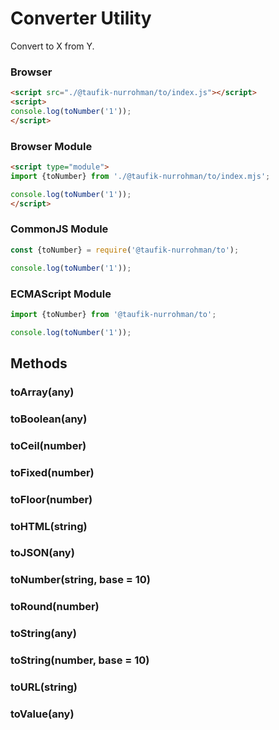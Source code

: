 Converter Utility
=================

Convert to X from Y.

### Browser

~~~ html
<script src="./@taufik-nurrohman/to/index.js"></script>
<script>
console.log(toNumber('1'));
</script>
~~~

### Browser Module

~~~ html
<script type="module">
import {toNumber} from './@taufik-nurrohman/to/index.mjs';

console.log(toNumber('1'));
</script>
~~~

### CommonJS Module

~~~ js
const {toNumber} = require('@taufik-nurrohman/to');

console.log(toNumber('1'));
~~~

### ECMAScript Module

~~~ js
import {toNumber} from '@taufik-nurrohman/to';

console.log(toNumber('1'));
~~~

Methods
-------

### toArray(any)

### toBoolean(any)

### toCeil(number)

### toFixed(number)

### toFloor(number)

### toHTML(string)

### toJSON(any)

### toNumber(string, base = 10)

### toRound(number)

### toString(any)

### toString(number, base = 10)

### toURL(string)

### toValue(any)
